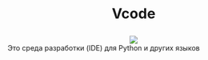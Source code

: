 <h1 align="center"> 
  <p>Vcode</p> 
</h1>
<div align="center"> 
  <img src="https://github.com/VVV33301/Vcode/assets/117539159/d1857547-dfa4-46e5-93b8-53dabe26f256" /> 
</div>
Это среда разработки (IDE) для Python и других языков
